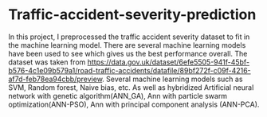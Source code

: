 # Traffic-accident-severity-prediction 
In this project, I preprocessed the traffic accident severity dataset to fit in the machine learning model. There are several machine learning models have been used to see which gives us the best performance overall. The dataset was taken from https://data.gov.uk/dataset/6efe5505-941f-45bf-b576-4c1e09b579a1/road-traffic-accidents/datafile/89bf272f-c09f-4216-af7d-feb78ea94cbb/preview. Several machine learning models such as SVM, Random forest, Naive bias, etc. As well as hybridized Artificial neural network with genetic algorithm(ANN_GA), Ann with particle swarm optimization(ANN-PSO), Ann with principal component analysis (ANN-PCA). 
